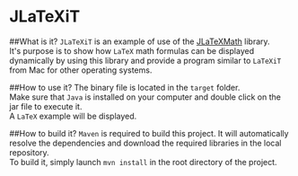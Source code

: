 # JLaTeXiT

##What is it?
`JLaTeXiT` is an example of use of the [JLaTeXMath](http://forge.scilab.org/index.php/p/jlatexmath/) library.<br/>
It's purpose is to show how `LaTeX` math formulas can be displayed dynamically by using this library and provide a program similar to `LaTeXiT` from Mac for other operating systems.

##How to use it?
The binary file is located in the `target` folder.<br/>
Make sure that `Java` is installed on your computer and double click on the jar file to execute it.<br/>
A `LaTeX` example will be displayed.

##How to build it?
`Maven` is required to build this project. It will automatically resolve the dependencies and download the required libraries in the local repository.<br/>
To build it, simply launch `mvn install` in the root directory of the project.